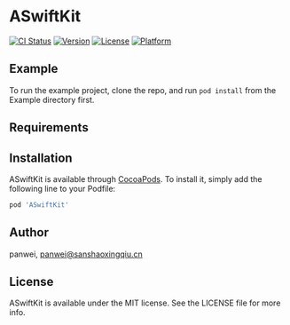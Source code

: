 # ASwiftKit

[![CI Status](https://img.shields.io/travis/panwei/ASwiftKit.svg?style=flat)](https://travis-ci.org/panwei/ASwiftKit)
[![Version](https://img.shields.io/cocoapods/v/ASwiftKit.svg?style=flat)](https://cocoapods.org/pods/ASwiftKit)
[![License](https://img.shields.io/cocoapods/l/ASwiftKit.svg?style=flat)](https://cocoapods.org/pods/ASwiftKit)
[![Platform](https://img.shields.io/cocoapods/p/ASwiftKit.svg?style=flat)](https://cocoapods.org/pods/ASwiftKit)

## Example

To run the example project, clone the repo, and run `pod install` from the Example directory first.

## Requirements

## Installation

ASwiftKit is available through [CocoaPods](https://cocoapods.org). To install
it, simply add the following line to your Podfile:

```ruby
pod 'ASwiftKit'
```

## Author

panwei, panwei@sanshaoxingqiu.cn

## License

ASwiftKit is available under the MIT license. See the LICENSE file for more info.

